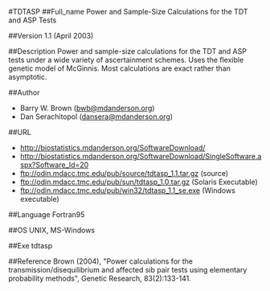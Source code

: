 #TDTASP
##Full_name
Power and Sample-Size Calculations for the TDT and ASP Tests

##Version
1.1 (April 2003)

##Description
Power and sample-size calculations for the TDT and ASP tests under a wide variety of ascertainment schemes. Uses the flexible genetic model of McGinnis. Most calculations are exact rather than asymptotic.

##Author
* Barry W. Brown (bwb@mdanderson.org)
* Dan Serachitopol (dansera@mdanderson.org)

##URL
* http://biostatistics.mdanderson.org/SoftwareDownload/
* http://biostatistics.mdanderson.org/SoftwareDownload/SingleSoftware.aspx?Software_Id=20
* ftp://odin.mdacc.tmc.edu/pub/source/tdtasp_1.1.tar.gz (source)
* ftp://odin.mdacc.tmc.edu/pub/sun/tdtasp_1.0.tar.gz (Solaris Executable)
* ftp://odin.mdacc.tmc.edu/pub/win32/tdtasp_1.1_se.exe (Windows executable)

##Language
Fortran95

##OS
UNIX, MS-Windows

##Exe
tdtasp

##Reference
Brown (2004), "Power calculations for the transmission/disequilibrium and affected sib pair tests using elementary probability methods", Genetic Research, 83(2):133-141.

